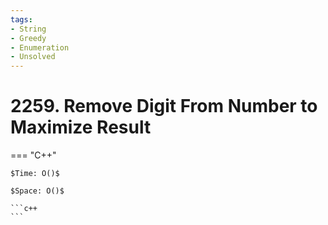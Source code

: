 ```yaml
---
tags:
- String
- Greedy
- Enumeration
- Unsolved
---
```



# 2259. Remove Digit From Number to Maximize Result

=== "C++"

    $Time: O()$

    $Space: O()$

    ```c++
    ```